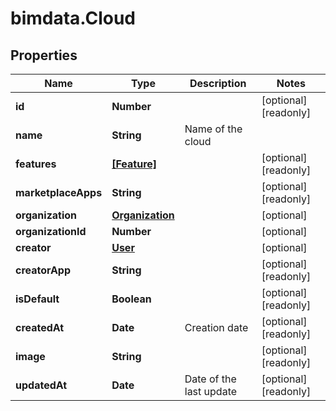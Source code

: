 # bimdata.Cloud

## Properties

Name | Type | Description | Notes
------------ | ------------- | ------------- | -------------
**id** | **Number** |  | [optional] [readonly] 
**name** | **String** | Name of the cloud | 
**features** | [**[Feature]**](Feature.md) |  | [optional] [readonly] 
**marketplaceApps** | **String** |  | [optional] [readonly] 
**organization** | [**Organization**](Organization.md) |  | [optional] 
**organizationId** | **Number** |  | [optional] 
**creator** | [**User**](User.md) |  | [optional] 
**creatorApp** | **String** |  | [optional] [readonly] 
**isDefault** | **Boolean** |  | [optional] [readonly] 
**createdAt** | **Date** | Creation date | [optional] [readonly] 
**image** | **String** |  | [optional] [readonly] 
**updatedAt** | **Date** | Date of the last update | [optional] [readonly] 


